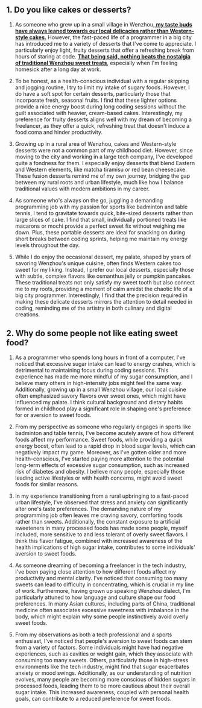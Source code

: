 
## 1. Do you like cakes or desserts?

1. As someone who grew up in a small village in Wenzhou,<b><u> my taste buds have always leaned towards our local delicacies rather than Western-style cakes.</u></b> However, the fast-paced life of a programmer in a big city has introduced me to a variety of desserts that I've come to appreciate. I particularly enjoy light, fruity desserts that offer a refreshing break from hours of staring at code. <b><u>That being said, nothing beats the nostalgia of traditional Wenzhou sweet treats</u></b>, especially when I'm feeling homesick after a long day at work.

2. To be honest, as a health-conscious individual with a regular skipping and jogging routine, I try to limit my intake of sugary foods. However, I do have a soft spot for certain desserts, particularly those that incorporate fresh, seasonal fruits. I find that these lighter options provide a nice energy boost during long coding sessions without the guilt associated with heavier, cream-based cakes. Interestingly, my preference for fruity desserts aligns well with my dream of becoming a freelancer, as they offer a quick, refreshing treat that doesn't induce a food coma and hinder productivity.

3. Growing up in a rural area of Wenzhou, cakes and Western-style desserts were not a common part of my childhood diet. However, since moving to the city and working in a large tech company, I've developed quite a fondness for them. I especially enjoy desserts that blend Eastern and Western elements, like matcha tiramisu or red bean cheesecake. These fusion desserts remind me of my own journey, bridging the gap between my rural roots and urban lifestyle, much like how I balance traditional values with modern ambitions in my career.

4. As someone who's always on the go, juggling a demanding programming job with my passion for sports like badminton and table tennis, I tend to gravitate towards quick, bite-sized desserts rather than large slices of cake. I find that small, individually portioned treats like macarons or mochi provide a perfect sweet fix without weighing me down. Plus, these portable desserts are ideal for snacking on during short breaks between coding sprints, helping me maintain my energy levels throughout the day.

5. While I do enjoy the occasional dessert, my palate, shaped by years of savoring Wenzhou's unique cuisine, often finds Western cakes too sweet for my liking. Instead, I prefer our local desserts, especially those with subtle, complex flavors like osmanthus jelly or pumpkin pancakes. These traditional treats not only satisfy my sweet tooth but also connect me to my roots, providing a moment of calm amidst the chaotic life of a big city programmer. Interestingly, I find that the precision required in making these delicate desserts mirrors the attention to detail needed in coding, reminding me of the artistry in both culinary and digital creations.

## 2. Why do some people not like eating sweet food?

1. As a programmer who spends long hours in front of a computer, I've noticed that excessive sugar intake can lead to energy crashes, which is detrimental to maintaining focus during coding sessions. This experience has made me more mindful of my sugar consumption, and I believe many others in high-intensity jobs might feel the same way. Additionally, growing up in a small Wenzhou village, our local cuisine often emphasized savory flavors over sweet ones, which might have influenced my palate. I think cultural background and dietary habits formed in childhood play a significant role in shaping one's preference for or aversion to sweet foods.

2. From my perspective as someone who regularly engages in sports like badminton and table tennis, I've become acutely aware of how different foods affect my performance. Sweet foods, while providing a quick energy boost, often lead to a rapid drop in blood sugar levels, which can negatively impact my game. Moreover, as I've gotten older and more health-conscious, I've started paying more attention to the potential long-term effects of excessive sugar consumption, such as increased risk of diabetes and obesity. I believe many people, especially those leading active lifestyles or with health concerns, might avoid sweet foods for similar reasons.

3. In my experience transitioning from a rural upbringing to a fast-paced urban lifestyle, I've observed that stress and anxiety can significantly alter one's taste preferences. The demanding nature of my programming job often leaves me craving savory, comforting foods rather than sweets. Additionally, the constant exposure to artificial sweeteners in many processed foods has made some people, myself included, more sensitive to and less tolerant of overly sweet flavors. I think this flavor fatigue, combined with increased awareness of the health implications of high sugar intake, contributes to some individuals' aversion to sweet foods.

4. As someone dreaming of becoming a freelancer in the tech industry, I've been paying close attention to how different foods affect my productivity and mental clarity. I've noticed that consuming too many sweets can lead to difficulty in concentrating, which is crucial in my line of work. Furthermore, having grown up speaking Wenzhou dialect, I'm particularly attuned to how language and culture shape our food preferences. In many Asian cultures, including parts of China, traditional medicine often associates excessive sweetness with imbalance in the body, which might explain why some people instinctively avoid overly sweet foods.

5. From my observations as both a tech professional and a sports enthusiast, I've noticed that people's aversion to sweet foods can stem from a variety of factors. Some individuals might have had negative experiences, such as cavities or weight gain, which they associate with consuming too many sweets. Others, particularly those in high-stress environments like the tech industry, might find that sugar exacerbates anxiety or mood swings. Additionally, as our understanding of nutrition evolves, many people are becoming more conscious of hidden sugars in processed foods, leading them to be more cautious about their overall sugar intake. This increased awareness, coupled with personal health goals, can contribute to a reduced preference for sweet foods.